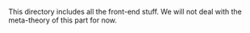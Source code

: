This directory includes all the front-end stuff. We will not deal with the meta-theory of this part for now.
